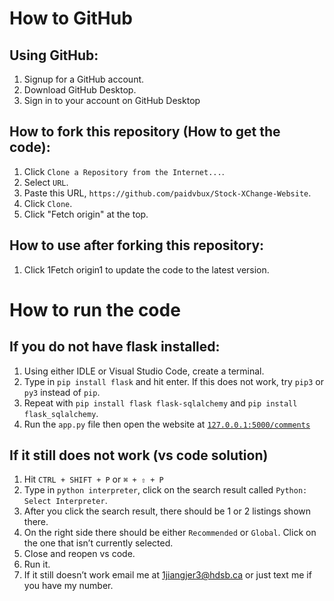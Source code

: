 # How to GitHub

## Using GitHub:

1. Signup for a GitHub account.
2. Download GitHub Desktop.
3. Sign in to your account on GitHub Desktop

## How to fork this repository (How to get the code):

1. Click `Clone a Repository from the Internet...`.
5. Select `URL`.
6. Paste this URL, `https://github.com/paidvbux/Stock-XChange-Website`.
7. Click `Clone`.
8. Click "Fetch origin" at the top.

## How to use after forking this repository:      

1. Click 1Fetch origin1 to update the code to the latest version.

# How to run the code

## If you do not have flask installed:

1. Using either IDLE or Visual Studio Code, create a terminal.
2. Type in `pip install flask` and hit enter. If this does not work, try `pip3` or `py3` instead of `pip`.
3. Repeat with `pip install flask flask-sqlalchemy` and `pip install flask_sqlalchemy`.
4. Run the `app.py` file then open the website at [`127.0.0.1:5000/comments`](http://127.0.0.1:5000/comments)



## If it still does not work (vs code solution)

1. Hit `CTRL + SHIFT + P` or `⌘ + ⇧ + P`
2. Type in `python interpreter`, click on the search result called `Python: Select Interpreter`.
3. After you click the search result, there should be $1$ or $2$ listings shown there.
4. On the right side there should be either `Recommended` or `Global`. Click on the one that isn’t currently selected.
5. Close and reopen vs code.
6. Run it.
7. If it still doesn’t work email me at [1jiangjer3@hdsb.ca](mailto:1jiangjer3@hdsb.ca) or just text me if you have my number.